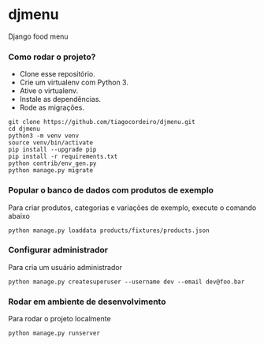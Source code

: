 # djmenu
Django food menu

### Como rodar o projeto?

* Clone esse repositório.
* Crie um virtualenv com Python 3.
* Ative o virtualenv.
* Instale as dependências.
* Rode as migrações.

```
git clone https://github.com/tiagocordeiro/djmenu.git
cd djmenu
python3 -m venv venv
source venv/bin/activate
pip install --upgrade pip
pip install -r requirements.txt
python contrib/env_gen.py
python manage.py migrate
```


### Popular o banco de dados com produtos de exemplo
Para criar produtos, categorias e variações de exemplo, execute o comando abaixo
```
python manage.py loaddata products/fixtures/products.json
```


### Configurar administrador
Para cria um usuário administrador
```
python manage.py createsuperuser --username dev --email dev@foo.bar
```


### Rodar em ambiente de desenvolvimento
Para rodar o projeto localmente
```
python manage.py runserver
```

